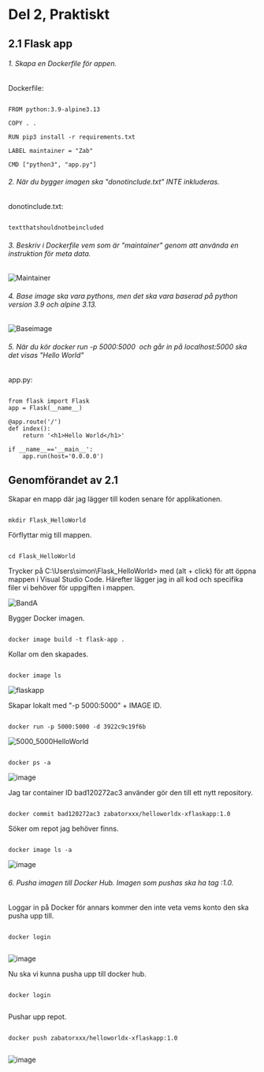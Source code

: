 # Del 2, Praktiskt

## 2.1 Flask app

###### 1. Skapa en Dockerfile för appen.

Dockerfile:

```

FROM python:3.9-alpine3.13

COPY . .

RUN pip3 install -r requirements.txt

LABEL maintainer = "Zab"

CMD ["python3", "app.py"]

```

###### 2. När du bygger imagen ska "donotinclude.txt" INTE inkluderas.

donotinclude.txt:

```

textthatshouldnotbeincluded

```

###### 3. Beskriv i Dockerfile vem som är "maintainer" genom att använda en instruktion för meta data.

![Maintainer](https://user-images.githubusercontent.com/42642927/138879685-8b23509b-cb20-4a89-b537-c528163f977a.PNG)

###### 4. Base image ska vara pythons, men det ska vara baserad på python version 3.9 och alpine 3.13.

![Baseimage](https://user-images.githubusercontent.com/42642927/138880534-1a20bdde-a29d-4b52-8e70-201a6ded674a.PNG)

###### 5. När du kör docker run -p 5000:5000 <image id> och går in på localhost:5000 ska det visas "Hello World"

app.py:

```

from flask import Flask
app = Flask(__name__)

@app.route('/')
def index():
    return '<h1>Hello World</h1>'

if __name__=='__main__':
    app.run(host='0.0.0.0')

```
## Genomförandet av 2.1

Skapar en mapp där jag lägger till koden senare för applikationen.

```

mkdir Flask_HelloWorld

```

Förflyttar mig till mappen.

```

cd Flask_HelloWorld
```

Trycker på  C:\Users\simon\Flask_HelloWorld> med (alt + click) för att öppna mappen i Visual Studio Code. Härefter lägger jag in all kod och specifika filer vi behöver för uppgiften i mappen.

![BandA](https://user-images.githubusercontent.com/42642927/139214886-ea2cc596-82c4-4f20-bd0f-e9f88a9d27ba.PNG)

Bygger Docker imagen.

```

docker image build -t flask-app .

```

Kollar om den skapades.

```

docker image ls 

```
![flaskapp](https://user-images.githubusercontent.com/42642927/139223141-f52b11da-4fa9-4778-935f-fb7aec51fd09.PNG)


Skapar lokalt med "-p 5000:5000" + IMAGE ID.

```

docker run -p 5000:5000 -d 3922c9c19f6b

```

![5000_5000HelloWorld](https://user-images.githubusercontent.com/42642927/139224790-29190786-1ddc-485d-8f85-bbdf901e4dd6.png)

```

docker ps -a

```

![image](https://user-images.githubusercontent.com/42642927/139227672-5e6868e7-ea49-43d5-a87b-e5a334f55e9b.png)



Jag tar container ID bad120272ac3 använder gör den till ett nytt repository. 

```

docker commit bad120272ac3 zabatorxxx/helloworldx-xflaskapp:1.0 

```
Söker om repot jag behöver finns.

```

docker image ls -a  

```
![image](https://user-images.githubusercontent.com/42642927/139228092-a81b8387-da09-4133-85a8-0d9c3c435b73.png)

###### 6. Pusha imagen till Docker Hub. Imagen som pushas ska ha tag :1.0.
    
Loggar in på Docker för annars kommer den inte veta vems konto den ska pusha upp till.

```
    
docker login
    
```
![image](https://user-images.githubusercontent.com/42642927/139230340-4918b4a1-594d-4d6b-93a0-ee8e7ac69d6d.png)
    
Nu ska vi kunna pusha upp till docker hub. 
    
```
    
docker login
    
``` 
Pushar upp repot.
    
```
    
docker push zabatorxxx/helloworldx-xflaskapp:1.0
    
``` 
![image](https://user-images.githubusercontent.com/42642927/139231461-962253bb-8c58-48ea-8ffc-6a63956777bb.png)
